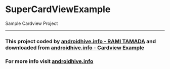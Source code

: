 # SuperCardViewExample
Sample Cardview Project

----

### This project coded by [androidhive.info - RAMI TAMADA](http://www.androidhive.info/author/admin/) and downloaded from   [androidhive.info - Cardview Example](http://www.androidhive.info/2016/05/android-working-with-card-view-and-recycler-view/)
### For more info visit [androidhive.info](http://www.androidhive.info/)
